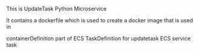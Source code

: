 This is UpdateTask Python Microservice

It contains a dockerfile which is used to create a docker image that is used in

containerDefinition part of ECS TaskDefinition for updatetask ECS service task
